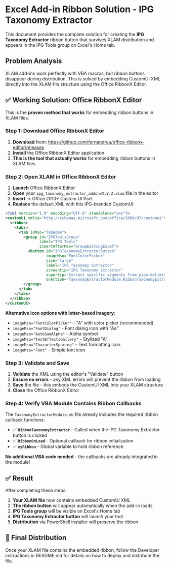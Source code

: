 # Excel Add-in Ribbon Solution - IPG Taxonomy Extractor

This document provides the complete solution for creating the **IPG Taxonomy Extractor** ribbon button that survives XLAM distribution and appears in the IPG Tools group on Excel's Home tab.

## Problem Analysis

XLAM add-ins work perfectly with VBA macros, but ribbon buttons disappear during distribution. This is solved by embedding CustomUI XML directly into the XLAM file structure using the Office RibbonX Editor.

## ✅ **Working Solution: Office RibbonX Editor**

This is the **proven method that works** for embedding ribbon buttons in XLAM files.

### Step 1: Download Office RibbonX Editor

1. **Download** from: https://github.com/fernandreu/office-ribbonx-editor/releases
2. **Install** the Office RibbonX Editor application
3. **This is the tool that actually works** for embedding ribbon buttons in XLAM files

### Step 2: Open XLAM in Office RibbonX Editor

1. **Launch** Office RibbonX Editor
2. **Open** your `ipg_taxonomy_extractor_addonvX.Y.Z.xlam` file in the editor
3. **Insert** → Office 2010+ Custom UI Part
4. **Replace** the default XML with this IPG-branded CustomUI:

```xml
<?xml version="1.0" encoding="UTF-8" standalone="yes"?>
<customUI xmlns="http://schemas.microsoft.com/office/2009/07/customui">
  <ribbon>
    <tabs>
      <tab idMso="TabHome">
        <group id="IPGToolsGroup" 
               label="IPG Tools" 
               insertAfterMso="GroupEditingExcel">
          <button id="IPGTaxonomyExtractorButton" 
                  imageMso="FontColorPicker"
                  size="large"
                  label="IPG Taxonomy Extractor"
                  screentip="IPG Taxonomy Extractor"
                  supertip="Extract specific segments from pipe-delimited IPG taxonomy data. Features 9 segment buttons plus activation ID extraction with modeless operation."
                  onAction="TaxonomyExtractorModule.RibbonTaxonomyExtractor" />
        </group>
      </tab>
    </tabs>
  </ribbon>
</customUI>
```

**Alternative icon options with letter-based imagery:**
- `imageMso="FontColorPicker"` - "A" with color picker (recommended)
- `imageMso="FontDialog"` - Font dialog icon with "Aa"
- `imageMso="AutoSumAlpha"` - Alpha symbol
- `imageMso="TextEffectsGallery"` - Stylized "A"
- `imageMso="CharacterSpacing"` - Text formatting icon
- `imageMso="Font"` - Simple font icon

### Step 3: Validate and Save

1. **Validate** the XML using the editor's "Validate" button
2. **Ensure no errors** - any XML errors will prevent the ribbon from loading
3. **Save** the file - this embeds the CustomUI XML into your XLAM structure
4. **Close** the Office RibbonX Editor

### Step 4: Verify VBA Module Contains Ribbon Callbacks

The `TaxonomyExtractorModule.vb` file already includes the required ribbon callback functions:

- ✅ **`RibbonTaxonomyExtractor`** - Called when the IPG Taxonomy Extractor button is clicked
- ✅ **`RibbonOnLoad`** - Optional callback for ribbon initialization  
- ✅ **`myRibbon`** - Global variable to hold ribbon reference

**No additional VBA code needed** - the callbacks are already integrated in the module!

## ✅ **Result**

After completing these steps:

1. **Your XLAM file** now contains embedded CustomUI XML
2. **The ribbon button** will appear automatically when the add-in loads
3. **IPG Tools group** will be visible on Excel's Home tab
4. **IPG Taxonomy Extractor button** will launch your tool
5. **Distribution** via PowerShell installer will preserve the ribbon

## 🎯 **Final Distribution**

Once your XLAM file contains the embedded ribbon, follow the Developer instructions in README.md for details on how to deploy and distribute the file.